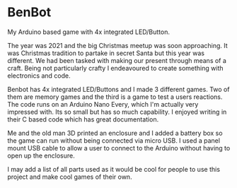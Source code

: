 # BenBot
My Arduino based game with 4x integrated LED/Button.

The year was 2021 and the big Christmas meetup was soon approaching. It was Christmas tradition to partake in secret
Santa but this year was different. We had been tasked with making our present through means of a craft.
Being not particularly crafty I endeavoured to create something with electronics and code.

Benbot has 4x integrated LED/Buttons and I made 3 different games. Two of them are memory games and the third is a 
game to test a users reactions.
The code runs on an Arduino Nano Every, which I'm actually very impressed with. Its so small but has so much capability.
I enjoyed writing in their C based code which has great documentation.

Me and the old man 3D printed an enclosure and I added a battery box so the game can run without being connected via 
micro USB. I used a panel mount USB cable to allow a user to connect to the Arduino without having to open up the
enclosure.

I may add a list of all parts used as it would be cool for people to use this project and make cool games of their own.
